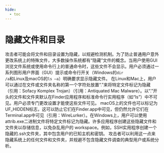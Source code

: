 ```yaml
---
hide:
  - toc
---
```


# 隐藏文件和目录

攻击者可能会将文件和目录设置为隐藏，以规避检测机制。为了防止普通用户意外更改系统上的特殊文件，大多数操作系统都有“隐藏”文件的概念。当用户使用GUI浏览文件系统或使用命令行上的普通命令时，这些文件不会显示。用户必须通过一系列图形用户界面（GUI）提示或命令行开关（Windows的<code>dir /a</code>和Linux及macOS的<code>ls –a</code>）明确要求显示隐藏文件。  在Linux和Mac上，用户可以通过在文件或文件夹名称的第一个字符处放置“.”来将特定文件标记为隐藏（引用：Sofacy Komplex Trojan）（引用：Antiquated Mac Malware）。以“.”开头的文件和文件夹默认在Finder应用程序和标准命令行实用程序（如“ls”）中不可见。用户必须专门更改设置才能使这些文件可见。  macOS上的文件也可以标记为UF_HIDDEN标志，这可以防止它们在Finder.app中可见，但仍然允许它们在Terminal.app中可见（引用：WireLurker）。在Windows上，用户可以使用attrib.exe二进制文件将特定文件标记为隐藏。许多应用程序创建这些隐藏文件和文件夹以存储信息，以免杂乱用户的 workspace。例如，SSH实用程序创建一个隐藏的.ssh文件夹，其中包含用户的已知主机和密钥。  攻击者可以利用这一点来隐藏系统上的任何文件和文件夹，并规避不包含隐藏文件调查的典型用户或系统分析。
